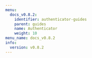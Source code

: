 ```yaml
---
menu:
  docs_v0.8.2:
    identifier: authenticator-guides
    parent: guides
    name: Authenticator
    weight: 10
menu_name: docs_v0.8.2
info:
  version: v0.8.2
---
```



